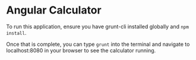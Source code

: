 # Angular Calculator

To run this application, ensure you have grunt-cli installed globally and `npm install`.

Once that is complete, you can type `grunt` into the terminal and navigate to localhost:8080 in your browser to see the calculator running.
